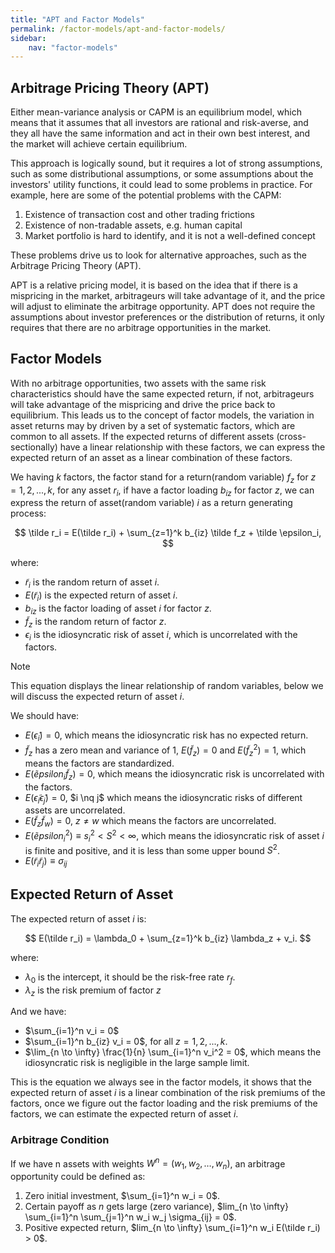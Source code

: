 ```yaml
---
title: "APT and Factor Models"
permalink: /factor-models/apt-and-factor-models/
sidebar:
    nav: "factor-models"
---
```


## Arbitrage Pricing Theory (APT)

Either mean-variance analysis or CAPM is an equilibrium model, which means that it assumes that all investors are rational and risk-averse, and they all have the same information and act in their own best interest, and the market will achieve certain equilibrium.

This approach is logically sound, but it requires a lot of strong assumptions, such as some distributional assumptions, or some assumptions about the investors' utility functions, it could lead to some problems in practice. For example, here are some of the potential problems with the CAPM:

1. Existence of transaction cost and other trading frictions
2. Existence of non-tradable assets, e.g. human capital
3. Market portfolio is hard to identify, and it is not a well-defined concept

These problems drive us to look for alternative approaches, such as the Arbitrage Pricing Theory (APT).

APT is a relative pricing model, it is based on the idea that if there is a mispricing in the market, arbitrageurs will take advantage of it, and the price will adjust to eliminate the arbitrage opportunity. APT does not require the assumptions about investor preferences or the distribution of returns, it only requires that there are no arbitrage opportunities in the market.

## Factor Models

With no arbitrage opportunities, two assets with the same risk characteristics should have the same expected return, if not, arbitrageurs will take advantage of the mispricing and drive the price back to equilibrium. This leads us to the concept of factor models, the variation in asset returns may by driven by a set of systematic factors, which are common to all assets. If the expected returns of different assets (cross-sectionally) have a linear relationship with these factors, we can express the expected return of an asset as a linear combination of these factors.

We having $k$ factors, the factor stand for a return(random variable) $f_z$ for $z=1,2,...,k$, for any asset $r_i$, if have a factor loading $b_{iz}$ for factor $z$, we can express the return of asset(random variable) $i$ as a return generating process:

$$
\tilde r_i = E(\tilde r_i) + \sum_{z=1}^k b_{iz} \tilde f_z + \tilde \epsilon_i,
$$

where:

- $\tilde r_i$ is the random return of asset $i$.
- $E(\tilde r_i)$ is the expected return of asset $i$.
- $b_{iz}$ is the factor loading of asset $i$ for factor $z$.
- $\tilde f_z$ is the random return of factor $z$.
- $\epsilon_i$ is the idiosyncratic risk of asset $i$, which is uncorrelated with the factors.

>[!NOTE]
> This equation displays the linear relationship of random variables, below we will discuss the expected return of asset $i$.

We should have:

- $E(\tilde \epsilon_i) = 0$, which means the idiosyncratic risk has no expected return.
- $\tilde f_z$ has a zero mean and variance of 1, $E(\tilde f_z) = 0$ and $E(\tilde f_z^2) = 1$, which means the factors are standardized.
- $E(\tilde epsilon_i \tilde f_z) = 0$, which means the idiosyncratic risk is uncorrelated with the factors.
- $E(\tilde \epsilon_i \tilde \epsilon_j) = 0$, $i \nq j$ which means the idiosyncratic risks of different assets are uncorrelated.
- $E(\tilde f_z \tilde f_w) = 0$, $z \neq w$ which means the factors are uncorrelated.
- $E(\tilde epsilon_i ^2) \equiv s_i^2 < S^2 < \infty$, which means the idiosyncratic risk of asset $i$ is finite and positive, and it is less than some upper bound $S^2$.
- $E(\tilde r_i \tilde r_j) \equiv \sigma_{ij}$

## Expected Return of Asset

The expected return of asset $i$ is:

$$
E(\tilde r_i) = \lambda_0 + \sum_{z=1}^k b_{iz} \lambda_z + v_i.
$$

where:

- $\lambda_0$ is the intercept, it should be the risk-free rate $r_f$.
- $\lambda_z$ is the risk premium of factor $z$

And we have:

- $\sum_{i=1}^n v_i = 0$
- $\sum_{i=1}^n b_{iz} v_i = 0$, for all $z=1,2,...,k$.
- $\lim_{n \to \infty} \frac{1}{n} \sum_{i=1}^n v_i^2 = 0$, which means the idiosyncratic risk is negligible in the large sample limit.

This is the equation we always see in the factor models, it shows that the expected return of asset $i$ is a linear combination of the risk premiums of the factors, once we figure out the factor loading and the risk premiums of the factors, we can estimate the expected return of asset $i$.

### Arbitrage Condition

If we have n assets with weights $W^n = (w_1, w_2, \ldots, w_n)$, an arbitrage opportunity could be defined as:

1. Zero initial investment, $\sum_{i=1}^n w_i = 0$.
2. Certain payoff as $n$ gets large (zero variance), $lim_{n \to \infty} \sum_{i=1}^n \sum_{j=1}^n w_i w_j \sigma_{ij} = 0$.
3. Positive expected return, $lim_{n \to \infty} \sum_{i=1}^n w_i E(\tilde r_i) > 0$.

